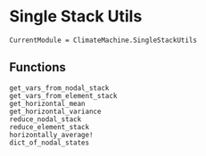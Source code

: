 # Single Stack Utils

```@meta
CurrentModule = ClimateMachine.SingleStackUtils
```

## Functions

```@docs
get_vars_from_nodal_stack
get_vars_from_element_stack
get_horizontal_mean
get_horizontal_variance
reduce_nodal_stack
reduce_element_stack
horizontally_average!
dict_of_nodal_states
```
